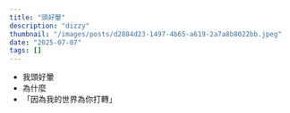 ```yaml
---
title: "頭好暈"
description: "dizzy"
thumbnail: "/images/posts/d2884d23-1497-4b65-a619-2a7a8b8022bb.jpeg"
date: "2025-07-07"
tags: []
---
```

- 我頭好暈
- 為什麼
- 「因為我的世界為你打轉」
